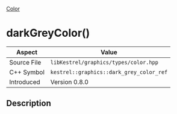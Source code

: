 [Color](index)
# darkGreyColor()
| Aspect | Value |
| --- | --- |
| Source File | `libKestrel/graphics/types/color.hpp` |
| C++ Symbol | `kestrel::graphics::dark_grey_color_ref` |
| Introduced | Version 0.8.0 |
## Description

